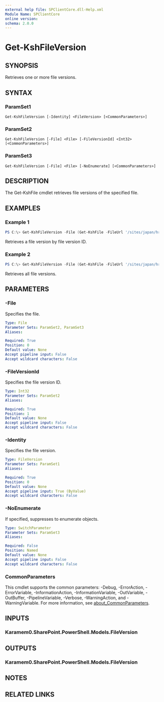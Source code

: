 ```yaml
---
external help file: SPClientCore.dll-Help.xml
Module Name: SPClientCore
online version:
schema: 2.0.0
---
```


# Get-KshFileVersion

## SYNOPSIS
Retrieves one or more file versions.

## SYNTAX

### ParamSet1
```
Get-KshFileVersion [-Identity] <FileVersion> [<CommonParameters>]
```

### ParamSet2
```
Get-KshFileVersion [-File] <File> [-FileVersionId] <Int32> [<CommonParameters>]
```

### ParamSet3
```
Get-KshFileVersion [-File] <File> [-NoEnumerate] [<CommonParameters>]
```

## DESCRIPTION
The Get-KshFile cmdlet retrieves file versions of the specified file.

## EXAMPLES

### Example 1
```powershell
PS C:\> Get-KshFileVersion -File (Get-KshFile -FileUrl '/sites/japan/hr/Shared%20Documents/README.txt') -FileVersionId 1
```

Retrieves a file version by file version ID.

### Example 2
```powershell
PS C:\> Get-KshFileVersion -File (Get-KshFile -FileUrl '/sites/japan/hr/Shared%20Documents/README.txt')
```

Retrieves all file versions.

## PARAMETERS

### -File
Specifies the file.

```yaml
Type: File
Parameter Sets: ParamSet2, ParamSet3
Aliases:

Required: True
Position: 0
Default value: None
Accept pipeline input: False
Accept wildcard characters: False
```

### -FileVersionId
Specifies the file version ID.

```yaml
Type: Int32
Parameter Sets: ParamSet2
Aliases:

Required: True
Position: 1
Default value: None
Accept pipeline input: False
Accept wildcard characters: False
```

### -Identity
Specifies the file version.

```yaml
Type: FileVersion
Parameter Sets: ParamSet1
Aliases:

Required: True
Position: 0
Default value: None
Accept pipeline input: True (ByValue)
Accept wildcard characters: False
```

### -NoEnumerate
If specified, suppresses to enumerate objects.

```yaml
Type: SwitchParameter
Parameter Sets: ParamSet3
Aliases:

Required: False
Position: Named
Default value: None
Accept pipeline input: False
Accept wildcard characters: False
```

### CommonParameters
This cmdlet supports the common parameters: -Debug, -ErrorAction, -ErrorVariable, -InformationAction, -InformationVariable, -OutVariable, -OutBuffer, -PipelineVariable, -Verbose, -WarningAction, and -WarningVariable. For more information, see [about_CommonParameters](http://go.microsoft.com/fwlink/?LinkID=113216).

## INPUTS

### Karamem0.SharePoint.PowerShell.Models.FileVersion

## OUTPUTS

### Karamem0.SharePoint.PowerShell.Models.FileVersion

## NOTES

## RELATED LINKS
